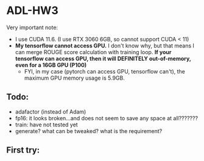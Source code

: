 # ADL-HW3

Very important note:
+ I use CUDA 11.6. (I use RTX 3060 6GB, so cannot support CUDA < 11)
+ **My tensorflow cannot access GPU.** I don't know why, but that means I can merge ROUGE score calculation with training loop. **If your tensorflow can access GPU, then it will DEFINITELY out-of-memory, even for a 16GB GPU (P100)**
  + FYI, in my case (pytorch can access GPU, tensorflow can't), the maximum GPU memory usage is 5.9GB. 

## Todo:
+ adafactor (instead of Adam)
+ fp16: it looks broken...and does not seem to save any space at all???????
+ train: have not tested yet
+ generate? what can be tweaked? what is the requirement?

## First try: 
